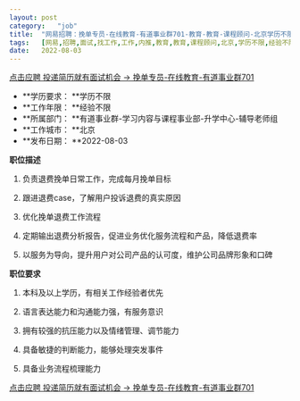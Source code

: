 ```yaml
---
layout:	post
category:	"job"
title:	"网易招聘：挽单专员-在线教育-有道事业群701-教育-教育-课程顾问-北京学历不限经验不限"
tags:	[网易,招聘,面试,找工作,工作,内推,教育,教育,课程顾问,北京,学历不限,经验不限]
date:	2022-08-03
---
```


[点击应聘 投递简历就有面试机会 ->  挽单专员-在线教育-有道事业群701](http://mobile.bole.netease.com/bole/boleDetail?id=41938&employeeId=346f03c3cda5f04c&key=all)



- **学历要求： **学历不限
- **工作年限： **经验不限
- **所属部门： **有道事业群-学习内容与课程事业部-升学中心-辅导老师组
- **工作城市： **北京
- **发布日期： **2022-08-03



**职位描述**

1. 负责退费挽单日常工作，完成每月挽单目标

2. 跟进退费case，了解用户投诉退费的真实原因

3. 优化挽单退费工作流程

4. 定期输出退费分析报告，促进业务优化服务流程和产品，降低退费率

5. 以服务为导向，提升用户对公司产品的认可度，维护公司品牌形象和口碑





**职位要求**

1. 本科及以上学历，有相关工作经验者优先

2. 语言表达能力和沟通能力强，有服务意识

3. 拥有较强的抗压能力以及情绪管理、调节能力

4. 具备敏捷的判断能力，能够处理突发事件

5. 具备业务流程梳理能力





[点击应聘 投递简历就有面试机会 ->  挽单专员-在线教育-有道事业群701](http://mobile.bole.netease.com/bole/boleDetail?id=41938&employeeId=346f03c3cda5f04c&key=all)